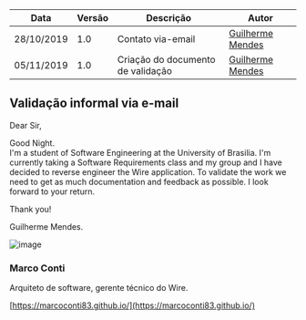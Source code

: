 | Data | Versão | Descrição | Autor |
| --- | --- | --- | --- |
| 28/10/2019 | 1.0 | Contato via-email | [Guilherme Mendes](https://github.com/guilherme-mendes) |
| 05/11/2019 | 1.0 | Criação do documento de validação | [Guilherme Mendes](https://github.com/guilherme-mendes) |


## Validação informal via e-mail

Dear Sir,

Good Night.<br>
I'm a student of Software Engineering at the University of Brasilia. I'm currently taking a Software Requirements class and my group and I have decided to reverse engineer the Wire application. To validate the work we need to get as much documentation and feedback as possible.
I look forward to your return.

Thank you!

Guilherme Mendes.



![image](https://user-images.githubusercontent.com/37874689/68198908-bac50a80-ff9b-11e9-9e98-5685ffb01004.png)


<h3>Marco Conti</h3>
Arquiteto de software, gerente técnico do Wire.</h3>

[https://marcoconti83.github.io/](https://marcoconti83.github.io/)







<!DOCTYPE html>
<html>
<head>
<style src='docs/docs/assets/css/table.css'>
table {
  width: 100%;
}
</style>
<link rel="stylesheet" href="docs/assets/css/table.css">
</head>
</html>